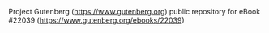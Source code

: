 Project Gutenberg (https://www.gutenberg.org) public repository for eBook #22039 (https://www.gutenberg.org/ebooks/22039)
